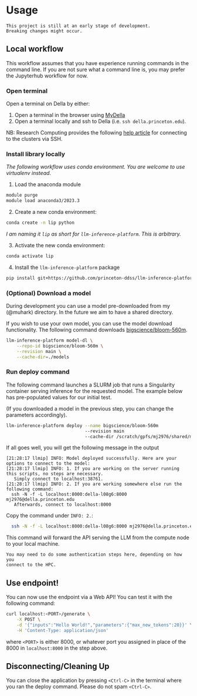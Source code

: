 # Usage

```{warning}
This project is still at an early stage of development.
Breaking changes might occur.
```

## Local workflow

This workflow assumes that you have experience running commands in the command
line. If you are not sure what a command line is, you may prefer the Jupyterhub
workflow for now.

### Open terminal

Open a terminal on Della by either:

1. Open a terminal in the browser using
   [MyDella](https://mydella.princeton.edu/pun/sys/shell/ssh/della8)
2. Open a terminal locally and ssh to Della (i.e. `ssh della.princeton.edu`).

NB: Research Computing provides the following
[help article](https://researchcomputing.princeton.edu/support/knowledge-base/connect-ssh)
for connecting to the clusters via SSH.

### Install library locally

_The following workflow uses conda environment. You are welcome to use
virtualenv instead_.

1. Load the anaconda module

```bash
module purge
module load anaconda3/2023.3
```

2. Create a new conda environment:

```bash
conda create -n lip python
```

_I am naming it `lip` as short for `llm-inference-platform`. This is arbitrary._

3. Activate the new conda environment:

```bash
conda activate lip
```

4. Install the `llm-inference-platform` package

```bash
pip install git+https://github.com/princeton-ddss/llm-inference-platform.git
```

### (Optional) Download a model

During development you can use a model pre-downloaded from my (@muhark)
directory. In the future we aim to have a shared directory.

If you wish to use your own model, you can use the model download functionality.
The following command downloads
[bigscience/bloom-560m](https://huggingface.co/bigscience/bloom-560m).

```bash
llm-inference-platform model-dl \
    --repo-id bigscience/bloom-560m \
    --revision main \
    --cache-dir=./models
```

### Run deploy command

The following command launches a SLURM job that runs a Singularity container
serving inference for the requested model. The example below has pre-populated
values for our initial test.

(If you downloaded a model in the previous step, you can change the parameters
accordingly).

```bash
llm-inference-platform deploy --name bigscience/bloom-560m
                              --revision main
                              --cache-dir /scratch/gpfs/mj2976/shared/models
```

If all goes well, you will get the following message in the output

```
[21:28:17 llmip] INFO: Model deployed successfully. Here are your options to connect to the model:
[21:28:17 llmip] INFO: 1. If you are working on the server running this scripts, no steps are necessary.
   Simply connect to localhost:38761.
[21:28:17 llmip] INFO: 2. If you are working somewhere else run the following command:
  ssh -N -f -L localhost:8000:della-l08g6:8000 mj2976@della.princeton.edu
   Afterwards, connect to localhost:8000
```

Copy the command under `INFO: 2.`:

```bash
  ssh -N -f -L localhost:8000:della-l08g6:8000 mj2976@della.princeton.edu
```

This command will forward the API serving the LLM from the compute node to your
local machine.

```{note}
You may need to do some authentication steps here, depending on how you
connect to the HPC.
```

## Use endpoint!

You can now use the endpoint via a Web API! You can test it with the following
command:

```bash
curl localhost:<PORT>/generate \
    -X POST \
    -d '{"inputs":"Hello World!","parameters":{"max_new_tokens":20}}' \
    -H 'Content-Type: application/json'
```

where `<PORT>` is either 8000, or whatever port you assigned in place of the
8000 in `localhost:8000` in the step above.

## Disconnecting/Cleaning Up

You can close the application by pressing `<Ctrl-C>` in the terminal where you
ran the deploy command. Please do not spam `<Ctrl-C>`.
